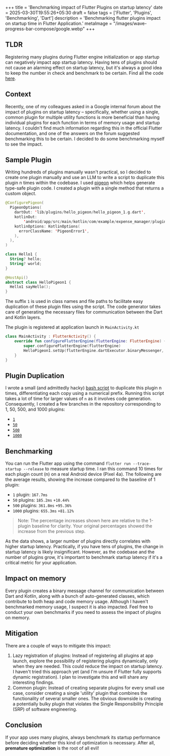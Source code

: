 +++
title = 'Benchmarking impact of Flutter Plugins on startup latency'
date = 2025-03-30T19:55:26+05:30
draft = false
tags = ['Flutter', 'Plugins', 'Benchmarking', 'Dart']
description = 'Benchmarking flutter plugins impact on startup time in Flutter Application.'
metaImage = "/images/wave-progress-bar-compose/google.webp"
+++

## TLDR

Registering many plugins during Flutter engine initialization or app startup can negatively impact app startup latency. Having tens of plugins should not cause an alarming effect on startup latency, but it's always a good idea to keep the number in check and benchmark to be certain. Find all the code [here](https://github.com/amit-bhandari/Flutter-Template/tree/plugin-benchmark-1-plugin).

## Context

Recently, one of my colleagues asked in a Google internal forum about the impact of plugins on startup latency – specifically, whether using a single, common plugin for multiple utility functions is more beneficial than having individual plugins for each function in terms of memory usage and startup latency. I couldn't find much information regarding this in the official Flutter documentation, and one of the answers on the forum suggested benchmarking this to be certain. I decided to do some benchmarking myself to see the impact.

## Sample Plugin

Writing hundreds of plugins manually wasn't practical, so I decided to create one plugin manually and use an LLM to write a script to duplicate this plugin n times within the codebase. I used [pigeon](https://pub.dev/packages/pigeon) which helps generate type-safe plugin code. I created a plugin with a single method that returns a custom object.

```kotlin
@ConfigurePigeon(
  PigeonOptions(
    dartOut: 'lib/plugins/hello_pigeon/hello_pigeon_1.g.dart',
    kotlinOut:
        'android/app/src/main/kotlin/com/example/expense_manager/plugins/hello_pigeon_1/HelloPigeon_1.g.kt',
    kotlinOptions: KotlinOptions(
      errorClassName: 'PigeonError1',
    ),
  ),
)

class Hello1 {
  String? hello;
  String? world;
}

@HostApi()
abstract class HelloPigeon1 {
  Hello1 sayHello();
}
```

The suffix `1` is used in class names and file paths to facilitate easy duplication of these plugin files using the script. The code generator takes care of generating the necessary files for communication between the Dart and Kotlin layers.

The plugin is registered at application launch in `MainActivity.kt`

```kotlin
class MainActivity : FlutterActivity() {
    override fun configureFlutterEngine(flutterEngine: FlutterEngine) {
        super.configureFlutterEngine(flutterEngine)
        HelloPigeon1.setUp(flutterEngine.dartExecutor.binaryMessenger, HelloPigeonImpl1())
    }
}
```

## Plugin Duplication

I wrote a small (and admittedly hacky) [bash script](https://github.com/amit-bhandari/Flutter-Template/blob/plugin-benchmark-1-plugin/pigeons/script.sh) to duplicate this plugin n times, differentiating each copy using a numerical prefix. Running this script takes a lot of time for larger values of `n` as it involves code generation. Consequently, I created a few branches in the repository corresponding to 1, 50, 500, and 1000 plugins:

- [`1`](https://github.com/amit-bhandari/Flutter-Template/tree/plugin-benchmark-1-plugin)
- [`50`](https://github.com/amit-bhandari/Flutter-Template/tree/plugin-benchmark-50-plugin)
- [`500`](https://github.com/amit-bhandari/Flutter-Template/tree/plugin-benchmark-500-plugin)
- [`1000`](https://github.com/amit-bhandari/Flutter-Template/tree/plugin-benchmark-1000-plugin)

## Benchmarking

You can run the Flutter app using the command `flutter run --trace-startup --release` to measure startup time. I ran this command 10 times for each plugin count (n) on a real Android device (Pixel 4a). The following are the average results, showing the increase compared to the baseline of 1 plugin:

- `1` plugin: `167.7ms`
- `50` plugins: `185.2ms` `+10.44%`
- `500` plugins: `361.8ms` `+95.36%`
- `1000` plugins: `655.3ms` `+81.12%`

> Note: The percentage increases shown here are relative to the 1-plugin baseline for clarity. Your original percentages showed the increase from the previous step.

As the data shows, a larger number of plugins directly correlates with higher startup latency. Practically, if you have tens of plugins, the change in startup latency is likely insignificant. However, as the codebase and the number of plugins grow, it's important to benchmark startup latency if it's a critical metric for your application.

## Impact on memory

Every plugin creates a binary message channel for communication between Dart and Kotlin, along with a bunch of auto-generated classes, which contribute to both heap and code memory usage. Although I haven't benchmarked memory usage, I suspect it is also impacted. Feel free to conduct your own benchmarks if you need to assess the impact of plugins on memory.

## Mitigation

There are a couple of ways to mitigate this impact:

1. Lazy registration of plugins: Instead of registering all plugins at app launch, explore the possibility of registering plugins dynamically, only when they are needed. This could reduce the impact on startup latency.
   I haven't tried this approach yet (and I'm unsure if Flutter fully supports dynamic registration). I plan to investigate this and will share any interesting findings.
2. Common plugin: Instead of creating separate plugins for every small use case, consider creating a single 'utility' plugin that combines the functionality of several smaller ones.
   The obvious downside is creating a potentially bulky plugin that violates the Single Responsibility Principle (SRP) of software engineering.

## Conclusion

If your app uses many plugins, always benchmark its startup performance before deciding whether this kind of optimization is necessary. After all, **premature optimization** is the root of all evil!
